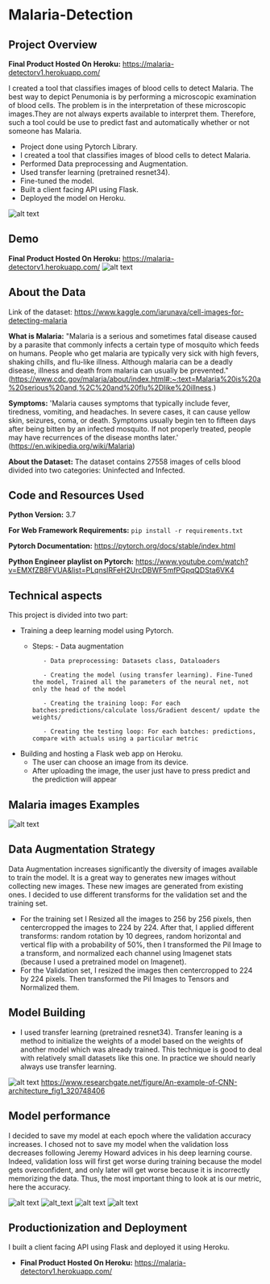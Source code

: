 # Malaria-Detection

## Project Overview

**Final Product Hosted On Heroku:** https://malaria-detectorv1.herokuapp.com/

I created a tool that classifies images of blood cells to detect Malaria. The best way to depict Penumonia is by performing a microscopic examination of blood cells. The problem is in the interpretation of these microscopic images.They are not always experts available to interpret them. Therefore, such a tool could be use to predict fast and automatically whether or not someone has Malaria. 

*   Project done using Pytorch Library.
*   I created a tool that classifies images of blood cells to detect Malaria.
*   Performed Data preprocessing and Augmentation.
*   Used transfer learning (pretrained resnet34). 
*   Fine-tuned the model.
*   Built a client facing API using Flask.
*   Deployed the model on Heroku.


![alt text](https://github.com/gaetanlop/Malaria_Detection/blob/master/results%20malaria.PNG)

## Demo

**Final Product Hosted On Heroku:** https://malaria-detectorv1.herokuapp.com/
![alt text](https://github.com/gaetanlop/Malaria_Detection/blob/master/Malaria%20demo.PNG)

## About the Data
Link of the dataset: https://www.kaggle.com/iarunava/cell-images-for-detecting-malaria

**What is Malaria:** "Malaria is a serious and sometimes fatal disease caused by a parasite that commonly infects a certain type of mosquito which feeds on humans. People who get malaria are typically very sick with high fevers, shaking chills, and flu-like illness. Although malaria can be a deadly disease, illness and death from malaria can usually be prevented." (https://www.cdc.gov/malaria/about/index.html#:~:text=Malaria%20is%20a%20serious%20and,%2C%20and%20flu%2Dlike%20illness.)

**Symptoms:** 'Malaria causes symptoms that typically include fever, tiredness, vomiting, and headaches. In severe cases, it can cause yellow skin, seizures, coma, or death. Symptoms usually begin ten to fifteen days after being bitten by an infected mosquito. If not properly treated, people may have recurrences of the disease months later.' (https://en.wikipedia.org/wiki/Malaria)

**About the Dataset:** The dataset contains 27558 images of cells blood divided into two categories: Uninfected and Infected.

## Code and Resources Used

**Python Version:** 3.7

**For Web Framework Requirements:** ```pip install -r requirements.txt```

**Pytorch Documentation:** https://pytorch.org/docs/stable/index.html

**Python Engineer playlist on Pytorch:** https://www.youtube.com/watch?v=EMXfZB8FVUA&list=PLqnslRFeH2UrcDBWF5mfPGpqQDSta6VK4

## Technical aspects
This project is divided into two part:

* Training a deep learning model using Pytorch. 
  * Steps: - Data augmentation
  
           - Data preprocessing: Datasets class, Dataloaders
           
           - Creating the model (using transfer learning). Fine-Tuned the model, Trained all the parameters of the neural net, not only the head of the model
           
           - Creating the training loop: For each batches:predictions/calculate loss/Gradient descent/ update the weights/
           
           - Creating the testing loop: For each batches: predictions, compare with actuals using a particular metric
           
* Building and hosting a Flask web app on Heroku.
  * The user can choose an image from its device.
  * After uploading the image, the user just have to press predict and the prediction will appear

## Malaria images Examples

![alt text](https://github.com/gaetanlop/Malaria_Detection/blob/master/malaria%20data.PNG)

## Data Augmentation Strategy
Data Augmentation increases significantly the diversity of images available to train the model. It is a great way to generates new images without collecting new images. These new images are generated from existing ones.
I decided to use different transforms for the validation set and the training set. 
* For the training set I Resized all the images to 256 by 256 pixels, then centercropped the images to 224 by 224. After that, I applied different transforms: random rotation by 10 degrees, random horizontal and vertical flip with a probability of 50%, then I transformed the Pil Image to a transform, and normalized each channel using Imagenet stats (because I used a pretrained model on Imagenet).
* For the Validation set, I resized the images then centercropped to 224 by 224 pixels. Then transformed the Pil Images to Tensors and Normalized them.

## Model Building
* I used transfer learning (pretrained resnet34). Transfer leaning is a method to initialize the weights of a model based on the weights of another model which was already trained. This technique is good to deal with relatively small datasets like this one. In practice we should nearly always use transfer learning.

![alt text](https://github.com/gaetanlop/Pneumonia-Detection/blob/master/An-example-of-CNN-architecture.png)
https://www.researchgate.net/figure/An-example-of-CNN-architecture_fig1_320748406


## Model performance
I decided to save my model at each epoch where the validation accuracy increases. I chosed not to save my model when the validation loss decreases following Jeremy Howard advices in his deep learning course. Indeed, validation loss will first get worse during training because the model gets overconfident, and only later will get worse because it is incorrectly memorizing the data. Thus, the most important thing to look at is our metric, here the accuracy.

![alt text](https://github.com/gaetanlop/Malaria_Detection/blob/master/results%20malaria.PNG)
![alt_text](https://github.com/gaetanlop/Malaria_Detection/blob/master/classification%20report%20malaria.PNG)
![alt text](https://github.com/gaetanlop/Malaria_Detection/blob/master/confusion%20matrix%20malaria.PNG)
![alt text](https://github.com/gaetanlop/Malaria_Detection/blob/master/graph%20loss%20malaria.PNG)

## Productionization and Deployment
I built a client facing API using Flask and deployed it using Heroku.
* **Final Product Hosted On Heroku:** https://malaria-detectorv1.herokuapp.com/
